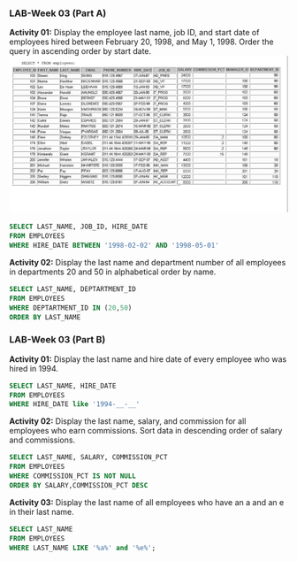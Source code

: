 ### LAB-Week 03 (Part A)
**Activity 01:**
Display the employee last name, job ID, and start date of employees hired between February 20, 1998, and May 1, 1998. Order the query in ascending order by start date.
![Employees Data](employees_data.jpg "Employees sample data")
~~~~SQL
SELECT LAST_NAME, JOB_ID, HIRE_DATE
FROM EMPLOYEES
WHERE HIRE_DATE BETWEEN '1998-02-02' AND '1998-05-01'
~~~~

**Activity 02:**
Display the last name and department number of all employees in departments 20 and 50 in alphabetical order by name.
~~~~SQL
SELECT LAST_NAME, DEPTARTMENT_ID
FROM EMPLOYEES
WHERE DEPTARTMENT_ID IN (20,50)
ORDER BY LAST_NAME
~~~~
### LAB-Week 03 (Part B)

**Activity 01:**
Display the last name and hire date of every employee who was hired in 1994.

~~~~SQL
SELECT LAST_NAME, HIRE_DATE
FROM EMPLOYEES
WHERE HIRE_DATE like '1994-__-__'
~~~~

**Activity 02:**
Display the last name, salary, and commission for all employees who earn commissions. Sort data in descending order of salary and commissions.

~~~~SQL
SELECT LAST_NAME, SALARY, COMMISSION_PCT
FROM EMPLOYEES
WHERE COMMISSION_PCT IS NOT NULL
ORDER BY SALARY,COMMISSION_PCT DESC
~~~~

**Activity 03:**
Display the last name of all employees who have an a and an e in their last name.

~~~~SQL
SELECT LAST_NAME
FROM EMPLOYEES
WHERE LAST_NAME LIKE '%a%' and '%e%';
~~~~
